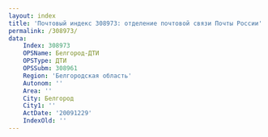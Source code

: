 ```yaml
---
layout: index
title: 'Почтовый индекс 308973: отделение почтовой связи Почты России'
permalink: /308973/
data:
    Index: 308973
    OPSName: Белгород-ДТИ
    OPSType: ДТИ
    OPSSubm: 308961
    Region: 'Белгородская область'
    Autonom: ''
    Area: ''
    City: Белгород
    City1: ''
    ActDate: '20091229'
    IndexOld: ''
---
```

